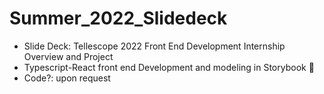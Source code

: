 # Summer_2022_Slidedeck 
  - Slide Deck: Tellescope 2022 Front End Development Internship Overview and Project 
  - Typescript-React front end Development and modeling in Storybook 🐄
  - Code?: upon request 
